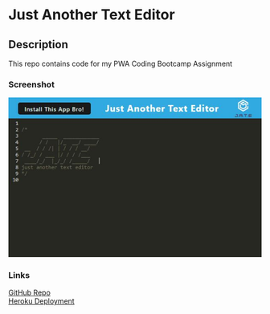 # Just Another Text Editor

## Description
This repo contains code for my PWA Coding Bootcamp Assignment
### Screenshot
![asdf](./Capture.JPG)
### Links
[GitHub Repo](https://github.com/Jacee94/text-editor)  
[Heroku Deployment](https://jate-jacee94.herokuapp.com/)